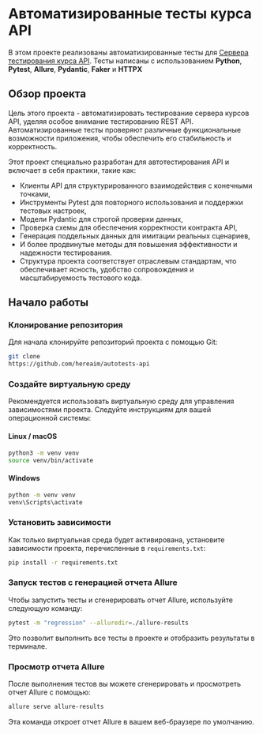 # Автоматизированные тесты курса API

В этом проекте реализованы автоматизированные тесты для
[Сервера тестирования курса API](https://github.com/Nikita-Filonov/qa-automation-engineer-api-course). 
Тесты написаны с использованием **Python**, **Pytest**, **Allure**, **Pydantic**, **Faker** и **HTTPX**

## Обзор проекта

Цель этого проекта - автоматизировать тестирование сервера курсов API, уделяя особое внимание тестированию REST API. Автоматизированные тесты проверяют различные функциональные возможности приложения, чтобы обеспечить его стабильность и корректность.

Этот проект специально разработан для автотестирования API и включает в себя практики, такие как:

- Клиенты API для структурированного взаимодействия с конечными точками,
- Инструменты Pytest для повторного использования и поддержки тестовых настроек,
- Модели Pydantic для строгой проверки данных,
- Проверка схемы для обеспечения корректности контракта API,
- Генерация поддельных данных для имитации реальных сценариев,
- И более продвинутые методы для повышения эффективности и надежности тестирования.
- Структура проекта соответствует отраслевым стандартам, что обеспечивает ясность, удобство сопровождения и масштабируемость тестового кода.

## Начало работы

### Клонирование репозитория

Для начала клонируйте репозиторий проекта с помощью Git:

```bash
git clone
https://github.com/hereaim/autotests-api
```

### Создайте виртуальную среду

Рекомендуется использовать виртуальную среду для управления зависимостями проекта. Следуйте инструкциям для вашей операционной
системы:

#### Linux / macOS

```bash
python3 -m venv venv
source venv/bin/activate
```

#### Windows

```bash
python -m venv venv
venv\Scripts\activate
```

### Установить зависимости

Как только виртуальная среда будет активирована, установите зависимости проекта, перечисленные в `requirements.txt`:

```bash
pip install -r requirements.txt
```

### Запуск тестов с генерацией отчета Allure

Чтобы запустить тесты и сгенерировать отчет Allure, используйте следующую команду:

```bash
pytest -m "regression" --alluredir=./allure-results
```

Это позволит выполнить все тесты в проекте и отобразить результаты в терминале.

### Просмотр отчета Allure

После выполнения тестов вы можете сгенерировать и просмотреть отчет Allure с помощью:

```bash
allure serve allure-results
```

Эта команда откроет отчет Allure в вашем веб-браузере по умолчанию.
